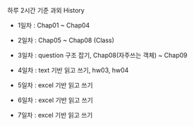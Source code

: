 하루 2시간 기준 과외 History
- 1일차 : Chap01 ~ Chap04
- 2일차 : Chap05 ~ Chap08 (Class)
- 3일차 : question 구조 잡기, Chap08(자주쓰는 객체) ~ Chap09




- 4일차 : text 기반 읽고 쓰기, hw03, hw04
- 5일차 : excel 기반 읽고 쓰기
- 6일차 : excel 기반 읽고 쓰기
- 7일차 : excel 기반 읽고 쓰기
